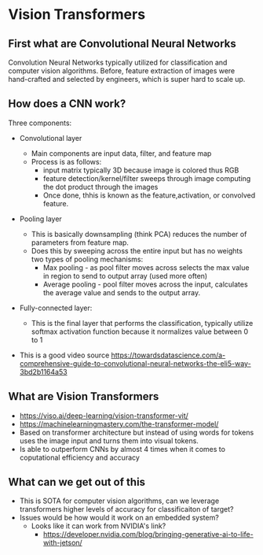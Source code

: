 # Vision Transformers


## First what are Convolutional Neural Networks
Convolution Neural Networks typically utilized for classification and computer vision algorithms. Before, feature extraction of images were hand-crafted and selected by engineers, which is super hard to scale up.

## How does a CNN work?
Three components:
- Convolutional layer
     - Main components are input data, filter, and feature map
     - Process is as follows:
        - input matrix typically 3D because image is colored thus RGB
        - feature detection/kernel/filter sweeps through image computing the dot product through the images
        - Once done, thhis is known as the feature,activation, or convolved feature.
- Pooling layer
    - This is basically downsampling (think PCA) reduces the number of parameters from feature map.
    - Does this by sweeping across the entire input but has no weights two types of pooling mechanisms:
        - Max pooling - as pool filter moves across selects the max value in region to send to output array (used more often)
        - Average pooling - pool filter moves across the input, calculates the average value and sends to the output array.
- Fully-connected layer:
    - This is the final layer that performs the classification, typically utilize softmax activation function because it normalizes value between 0 to 1 

- This is a good video source https://towardsdatascience.com/a-comprehensive-guide-to-convolutional-neural-networks-the-eli5-way-3bd2b1164a53

## What are Vision Transformers
- https://viso.ai/deep-learning/vision-transformer-vit/
- https://machinelearningmastery.com/the-transformer-model/
- Based on transformer architecture but instead of using words for tokens uses the image input and turns them into visual tokens. 
- Is able to outperform CNNs by almost 4 times when it comes to coputational efficiency and accuracy 


## What can we get out of this 
- This is SOTA for computer vision algorithms, can we leverage transformers higher levels of accuracy for classificaiton of target?
- Issues would be how would it work on an embedded system? 
    - Looks like it can work from NVIDIA's link?
        - https://developer.nvidia.com/blog/bringing-generative-ai-to-life-with-jetson/